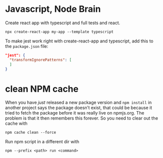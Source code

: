 # Javascript, Node Brain


Create react app with typescript and full tests and react.

``` shell
npx create-react-app my-app --template typescript
```

To make jest work right with create-react-app and typescript, add this to the `package.json` file:

``` json
"jest": {
  "transformIgnorePatterns": [
  ]
}
```


# clean NPM cache

When you have *just* released a new package version and `npm install` in another project says the package doesn’t exist, that could be because it tried to fetch the package before it was really live on npmjs.org. The problem is that it then remembers this forever. So you need to clear out the cache with

``` shell
npm cache clean --force
```

Run npm script in a different dir with

``` shell
npm --prefix <path> run <command>
```





